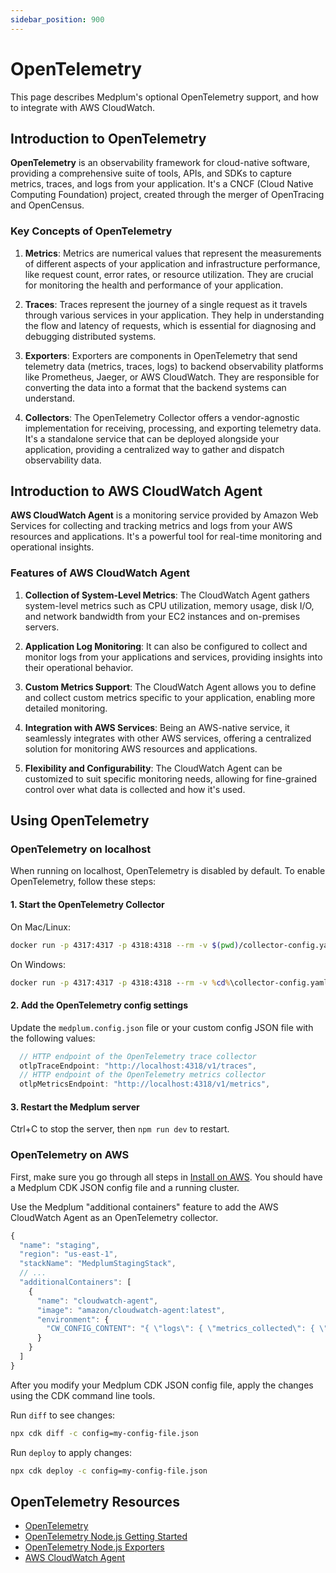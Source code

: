 ```yaml
---
sidebar_position: 900
---
```


# OpenTelemetry

This page describes Medplum's optional OpenTelemetry support, and how to integrate with AWS CloudWatch.

## Introduction to OpenTelemetry

**OpenTelemetry** is an observability framework for cloud-native software, providing a comprehensive suite of tools, APIs, and SDKs to capture metrics, traces, and logs from your application. It's a CNCF (Cloud Native Computing Foundation) project, created through the merger of OpenTracing and OpenCensus.

### Key Concepts of OpenTelemetry

1. **Metrics**: Metrics are numerical values that represent the measurements of different aspects of your application and infrastructure performance, like request count, error rates, or resource utilization. They are crucial for monitoring the health and performance of your application.

2. **Traces**: Traces represent the journey of a single request as it travels through various services in your application. They help in understanding the flow and latency of requests, which is essential for diagnosing and debugging distributed systems.

3. **Exporters**: Exporters are components in OpenTelemetry that send telemetry data (metrics, traces, logs) to backend observability platforms like Prometheus, Jaeger, or AWS CloudWatch. They are responsible for converting the data into a format that the backend systems can understand.

4. **Collectors**: The OpenTelemetry Collector offers a vendor-agnostic implementation for receiving, processing, and exporting telemetry data. It's a standalone service that can be deployed alongside your application, providing a centralized way to gather and dispatch observability data.

## Introduction to AWS CloudWatch Agent

**AWS CloudWatch Agent** is a monitoring service provided by Amazon Web Services for collecting and tracking metrics and logs from your AWS resources and applications. It's a powerful tool for real-time monitoring and operational insights.

### Features of AWS CloudWatch Agent

1. **Collection of System-Level Metrics**: The CloudWatch Agent gathers system-level metrics such as CPU utilization, memory usage, disk I/O, and network bandwidth from your EC2 instances and on-premises servers.

2. **Application Log Monitoring**: It can also be configured to collect and monitor logs from your applications and services, providing insights into their operational behavior.

3. **Custom Metrics Support**: The CloudWatch Agent allows you to define and collect custom metrics specific to your application, enabling more detailed monitoring.

4. **Integration with AWS Services**: Being an AWS-native service, it seamlessly integrates with other AWS services, offering a centralized solution for monitoring AWS resources and applications.

5. **Flexibility and Configurability**: The CloudWatch Agent can be customized to suit specific monitoring needs, allowing for fine-grained control over what data is collected and how it's used.

## Using OpenTelemetry

### OpenTelemetry on localhost

When running on localhost, OpenTelemetry is disabled by default. To enable OpenTelemetry, follow these steps:

#### 1. Start the OpenTelemetry Collector

On Mac/Linux:

```bash
docker run -p 4317:4317 -p 4318:4318 --rm -v $(pwd)/collector-config.yaml:/etc/otelcol/config.yaml otel/opentelemetry-collector
```

On Windows:

```bat
docker run -p 4317:4317 -p 4318:4318 --rm -v %cd%\collector-config.yaml:/etc/otelcol/config.yaml otel/opentelemetry-collector
```

#### 2. Add the OpenTelemetry config settings

Update the `medplum.config.json` file or your custom config JSON file with the following values:

```js
  // HTTP endpoint of the OpenTelemetry trace collector
  otlpTraceEndpoint: "http://localhost:4318/v1/traces",
  // HTTP endpoint of the OpenTelemetry metrics collector
  otlpMetricsEndpoint: "http://localhost:4318/v1/metrics",
```

#### 3. Restart the Medplum server

Ctrl+C to stop the server, then `npm run dev` to restart.

### OpenTelemetry on AWS

First, make sure you go through all steps in [Install on AWS](/docs/self-hosting/install-on-aws). You should have a Medplum CDK JSON config file and a running cluster.

Use the Medplum "additional containers" feature to add the AWS CloudWatch Agent as an OpenTelemetry collector.

```js
{
  "name": "staging",
  "region": "us-east-1",
  "stackName": "MedplumStagingStack",
  // ...
  "additionalContainers": [
    {
      "name": "cloudwatch-agent",
      "image": "amazon/cloudwatch-agent:latest",
      "environment": {
        "CW_CONFIG_CONTENT": "{ \"logs\": { \"metrics_collected\": { \"emf\": {} } }, \"metrics\": { \"metrics_collected\": { \"statsd\": { \"service_address\": \":8125\" } } } }"
      }
    }
  ]
}
```

After you modify your Medplum CDK JSON config file, apply the changes using the CDK command line tools.

Run `diff` to see changes:

```bash
npx cdk diff -c config=my-config-file.json
```

Run `deploy` to apply changes:

```bash
npx cdk deploy -c config=my-config-file.json
```

## OpenTelemetry Resources

- [OpenTelemetry](https://opentelemetry.io/)
- [OpenTelemetry Node.js Getting Started](https://opentelemetry.io/docs/instrumentation/js/getting-started/nodejs/)
- [OpenTelemetry Node.js Exporters](https://opentelemetry.io/docs/instrumentation/js/exporters/)
- [AWS CloudWatch Agent](https://docs.aws.amazon.com/AmazonCloudWatch/latest/monitoring/Install-CloudWatch-Agent.html)
